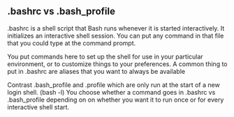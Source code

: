 ## .bashrc vs .bash_profile ##
.bashrc is a shell script that Bash runs whenever it is started interactively. It initializes an interactive shell session. You can put any command in that file that you could type at the command prompt.

You put commands here to set up the shell for use in your particular environment, or to customize things to your preferences. A common thing to put in .bashrc are aliases that you want to always be available

Contrast .bash_profile and .profile which are only run at the start of a new login shell. (bash -l) You choose whether a command goes in .bashrc vs .bash_profile depending on on whether you want it to run once or for every interactive shell start.
